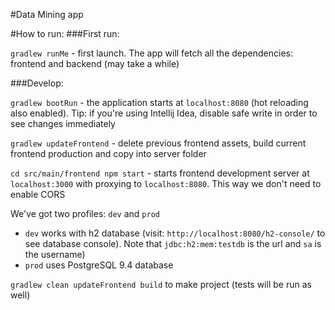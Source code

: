 #Data Mining app


#How to run: 
###First run:

`gradlew runMe` - first launch. The app will fetch all the dependencies: frontend and backend (may take a while)

###Develop:

`gradlew bootRun` - the application starts at `localhost:8080` (hot reloading also enabled). 
Tip: if you're using Intellij Idea, disable safe write in order to see changes immediately  

`gradlew updateFrontend` - delete previous frontend assets, build current frontend production and copy into server folder 
 
`cd src/main/frontend npm start` - starts frontend development server at `localhost:3000` 
with proxying to `localhost:8080`. This way we don't need to enable CORS

We've got two profiles: `dev` and `prod`

* `dev` works with h2 database (visit: `http://localhost:8080/h2-console/` to see database console). Note that 
`jdbc:h2:mem:testdb` is the url and `sa` is the username)
* `prod` uses PostgreSQL 9.4 database

`gradlew clean updateFrontend build` to make project (tests will be run as well)